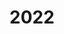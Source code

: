 ---
title: "2022"
collection: publications
permalink: /publication/2010-10-01-paper
excerpt: "<br/><img src='/images/2022-5.png' alt='www' width='300' height='200' style='float:left'>"
paperurl: 'https://ieeexplore.ieee.org/document/9462366'
citation: 'Wenpeng Xu, Yi Liu, Menglin Yu, Dongxiao Wang, Shouming Hou, Bo Li, Weiming Wang*(corresponding author),  Ligang Liu. (2022). &quot;A Support-free Infill Structure Based on Layer Construction for 3D Printing.&quot; <i>IEEE Transactions on Visualization and Computer Graphics</i> 2022, 28(12): 4462-4476.  CCF: A. '
---